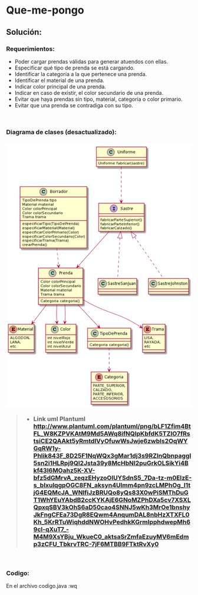 # Que-me-pongo
<h2>Solución: </h2>
<h3>Requerimientos: </h3>
<ul>
<li>Poder cargar  prendas válidas para generar atuendos con ellas.</li>
<li>Especificar qué tipo de prenda se está cargando.</li>
<li>Identificar la categoría a la que pertenece una prenda.</li>
<li>Identificar el material de una prenda.</li>
<li>Indicar color principal de una prenda.</li>
<li>Indicar en caso de existir, el color secundario de una prenda.</li>	
<li>Evitar que haya prendas sin tipo, material, categoría o color primario.</li>
<li>Evitar que una prenda se contradiga con su tipo.</li>
</ul>
<br>
<h3>Diagrama de clases (desactualizado):<h3>
<IMG src="bLF1Zfim4BtFL_W8KZPVKAtM9Md5AWq8ifNQIpKbfdK5TZIO7fRstsiCE2QAAkt5yRmtdlVyOfuwWsJwje6zwbls2OqWYGqRW1y-Phlik843F_8D25F1NqWQx3gMar1dj3s9RZInQbnpaggI5sn2i1HLRpj9Ql2Jsta39y8McHbNI2puGrkOLSikYi4Bkf.png">
  
> - Link uml Plantuml http://www.plantuml.com/plantuml/png/bLF1Zfim4BtFL_W8KZPVKAtM9Md5AWq8ifNQIpKbfdK5TZIO7fRstsiCE2QAAkt5yRmtdlVyOfuwWsJwje6zwbls2OqWYGqRW1y-Phlik843F_8D25F1NqWQx3gMar1dj3s9RZInQbnpaggI5sn2i1HLRpj9Ql2Jsta39y8McHbNI2puGrkOLSikYi4Bkf43I6MOahz5K-XV-bfz5dGMrvA_zeqzEHyzoOlUYSdnS5_7Da-tz-m0EIzE-s_bIxulqgpOGC8FN_aksyn4Ulmm4pn9zcLMPhOg_I1tjG4EQMcJA_WNlfiJzBRUQo8yQs83X0wPiSMThDuGT1WhYEuYAbdB2ccKYKAjE6GNoMZPhDXa5cv7XSXLQpxqSBV3kOhS6aD50cao4SNNJ5wKh3MrOe1bnshyJkFngCFEa73DgR8EQwm4AnqumDAL8nbHzXTXFL0Kh_5KrRTuWiqhddNWOHvPedhkKGrmIpphdwepMh69cl-qXuT7_-M4M9XsYBju_WkueC0_aktsaSrZmfaEzuyMV6mEdmp3zCFU_TbkrvTRC-7jF6MTBB9FTktRvXy0
  
 <br>
<h3> Codigo: </h3>

En el archivo codigo.java
:wq

